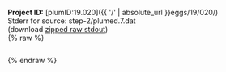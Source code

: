 **Project ID:** [plumID:19.020]({{ '/' | absolute_url }}eggs/19/020/)  
Stderr for source:  step-2/plumed.7.dat   
(download [zipped raw stdout](plumed.7.dat.plumed.stdout.txt.zip))  
{% raw %}
<pre>
</pre>
{% endraw %}

